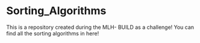 # Sorting_Algorithms

This is a repository created during the MLH- BUILD as a challenge!
You can find all the sorting algorithms in here!